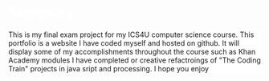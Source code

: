 <!DOCTYPE html>
<html>
<head>
<title> Arjun's Portfolio exam project</title>
  <style>
    body {
      background-image: url('https://www.google.com/url?sa=i&source=images&cd=&ved=2ahUKEwim4rS9wqTnAhVlknIEHSO_BscQjRx6BAgBEAQ&url=https%3A%2F%2Fwww.space.com%2Fpolluted-white-dwarfs-show-earthlike-planets.html&psig=AOvVaw25lvfso_nXJADaFOOcW3Nt&ust=1580239887242510');
    }
    h1, h2 {
      color:rgb(255,255,255);
    }
    p {
      background-color:rgb(255,255,255);
    }
  </style>
  </head>
<body>
  <h1>Summary</h1>
  <p> This is my final exam project for my ICS4U computer science course. This portfolio is a website I have coded myself and hosted on github. It will display some of my accomplishments throughout the course such as Khan Academy modules I have completed or creative refactroings of "The Coding Train" projects in java sript and processing. I hope you enjoy</p>
</body>














</html>
